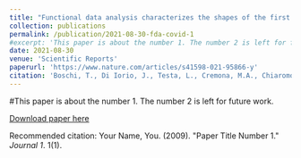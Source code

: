 ```yaml
---
title: "Functional data analysis characterizes the shapes of the first COVID-19 epidemic wave in Italy"
collection: publications
permalink: /publication/2021-08-30-fda-covid-1
#excerpt: 'This paper is about the number 1. The number 2 is left for future work.'
date: 2021-08-30
venue: 'Scientific Reports'
paperurl: 'https://www.nature.com/articles/s41598-021-95866-y'
citation: 'Boschi, T., Di Iorio, J., Testa, L., Cremona, M.A., Chiaromonte, F.&quot; Functional data analysis characterizes the shapes of the first COVID-19 epidemic wave in Italy&quot; <i>Scientific Reports</i> 11, 17054 (2021)'
---
```

#This paper is about the number 1. The number 2 is left for future work.

[Download paper here](https://www.nature.com/articles/s41598-021-95866-y.pdf)

Recommended citation: Your Name, You. (2009). "Paper Title Number 1." <i>Journal 1</i>. 1(1).
